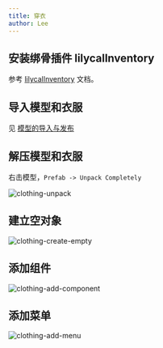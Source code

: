 ```yaml
---
title: 穿衣
author: Lee
---
```


## 安装绑骨插件 lilycalInventory

参考 [lilycalInventory](https://lilxyzw.github.io/lilycalInventory/) 文档。

## 导入模型和衣服

见 [模型的导入与发布](./import.md)

## 解压模型和衣服

右击模型，`Prefab -> Unpack Completely`

![clothing-unpack](/tips/vrchat/avatar/image/clothing-unpack.png)

## 建立空对象

![clothing-create-empty](/tips/vrchat/avatar/image/clothing-create-empty.png)

## 添加组件

![clothing-add-component](/tips/vrchat/avatar/image/clothing-add-component.png)

## 添加菜单

![clothing-add-menu](/tips/vrchat/avatar/image/clothing-add-menu.png)
